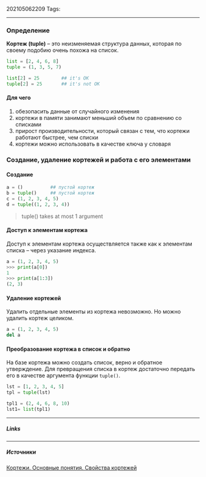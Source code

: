 202105062209
Tags:
___
### Определение
**Кортеж (tuple)** – это неизменяемая структура данных, которая по своему подобию очень похожа на список.
```python
list = [2, 4, 6, 8]
tuple = (1, 3, 5, 7)

list[2] = 25		## it's OK
tuple[2] = 25		## it's not OK 
```

#### Для чего
1.  обезопасить данные от случайного изменения
2.  кортежи в памяти занимают меньший объем по сравнению со списками
3.  прирост производительности, который связан с тем, что кортежи работают быстрее, чем списки
4.   кортежи можно использовать в качестве ключа у словаря

### Создание, удаление кортежей и работа с его элементами
#### Создание
```python
a = ()			## пустой кортеж
b = tuple()		## пустой кортеж
c = (1, 2, 3, 4, 5)
d = tuple((1, 2, 3, 4))
```
>tuple() takes at most 1 argument

#### Доступ к элементам кортежа
Доступ к элементам кортежа осуществляется также как к элементам списка – через указание индекса.
```python
a = (1, 2, 3, 4, 5)
>>> print(a[0])
1
>>> print(a[1:3])
(2, 3)
```
#### Удаление кортежей
Удалить отдельные элементы из кортежа невозможно.
Но можно удалить кортеж целиком.
```python
a = (1, 2, 3, 4, 5)
del a
```
#### Преобразование кортежа в список и обратно
На базе кортежа можно создать список, верно и обратное утверждение. Для превращения списка в кортеж достаточно передать его в качестве аргумента функции `tuple()`.
```python
lst = [1, 2, 3, 4, 5]
tpl = tuple(lst)

tpl1 = (2, 4, 6, 8, 10)
lst1= list(tpl1)
```



___
##### Links


---
##### Источники
[Кортежи. Основные понятия. Свойства кортежей](https://www.bestprog.net/ru/2020/04/13/python-tuples-basic-concepts-properties-tuples-ru/)